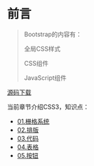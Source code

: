 # 前言

> Bootstrap的内容有：
> 
> 全局CSS样式
> 
> CSS组件
> 
> JavaScript组件



[源码下载](../assets/Bootstrap.zip)

当前章节介绍CSS3，知识点：

*  [01.栅格系统](01.md)
*  [02.排版](02.md)
*  [03.代码](03.md)
*  [04.表格](04.md)
*  [05.按钮](05.md)